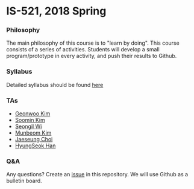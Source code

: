 # IS-521, 2018 Spring

### Philosophy

The main philosophy of this course is to "learn by doing". This course consists
of a series of activities. Students will develop a small program/prototype in
every activity, and push their results to Github.

### Syllabus

Detailed syllabus should be found [here](Syllabus.md)

### TAs

- [Geonwoo Kim](https://github.com/oxsignal)
- [Soomin Kim](https://github.com/soomin-kim)
- [Seongil Wi](https://github.com/seongil-wi)
- [Munbeom Kim](https://github.com/mikkang)
- [Jaeseung Choi](https://github.com/...)
- [HyungSeok Han](https://github.com/DaramG)

### Q&A

Any questions? Create an [issue](Issues.md) in this repository. We will use
Github as a bulletin board.
